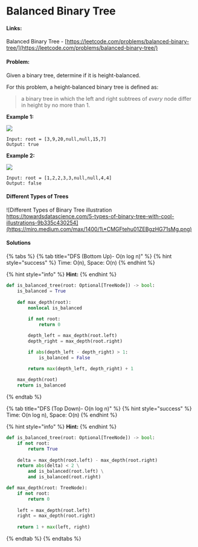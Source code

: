 # Balanced Binary Tree

#### Links:

Balanced Binary Tree - [https://leetcode.com/problems/balanced-binary-tree/](https://leetcode.com/problems/balanced-binary-tree/)

#### Problem:

Given a binary tree, determine if it is height-balanced.

For this problem, a height-balanced binary tree is defined as:

> a binary tree in which the left and right subtrees of _every_ node differ in height by no more than 1.

**Example 1:**

![](https://assets.leetcode.com/uploads/2020/10/06/balance\_1.jpg)

```
Input: root = [3,9,20,null,null,15,7]
Output: true
```

**Example 2:**

![](https://assets.leetcode.com/uploads/2020/10/06/balance\_2.jpg)

```
Input: root = [1,2,2,3,3,null,null,4,4]
Output: false
```

#### Different Types of Trees

![Different Types of Binary Tree illustration&#x20;
https://towardsdatascience.com/5-types-of-binary-tree-with-cool-illustrations-9b335c430254](https://miro.medium.com/max/1400/1\*CMGFtehu01ZEBgzHG71sMg.png)

#### Solutions

{% tabs %}
{% tab title="DFS (Bottom Up)- O(n log n)" %}
{% hint style="success" %}
Time: O(n), Space: O(n)
{% endhint %}

{% hint style="info" %}
**Hint:**&#x20;
{% endhint %}

```python
def is_balanced_tree(root: Optional[TreeNode]) -> bool:
    is_balanced = True
    
    def max_depth(root):
        nonlocal is_balanced
        
        if not root:
            return 0

        depth_left = max_depth(root.left)
        depth_right = max_depth(root.right)

        if abs(depth_left - depth_right) > 1:
            is_balanced = False

        return max(depth_left, depth_right) + 1
    
    max_depth(root)
    return is_balanced
```
{% endtab %}

{% tab title="DFS (Top Down)- O(n log n)" %}
{% hint style="success" %}
Time: O(n log n), Space: O(n)
{% endhint %}

{% hint style="info" %}
**Hint:**
{% endhint %}

```python
def is_balanced_tree(root: Optional[TreeNode]) -> bool:
    if not root:
        return True
    
    delta = max_depth(root.left) - max_depth(root.right)
    return abs(delta) < 2 \
        and is_balanced(root.left) \
        and is_balanced(root.right)

def max_depth(root: TreeNode):
    if not root:
        return 0
    
    left = max_depth(root.left)
    right = max_depth(root.right)
    
    return 1 + max(left, right)
```
{% endtab %}
{% endtabs %}
